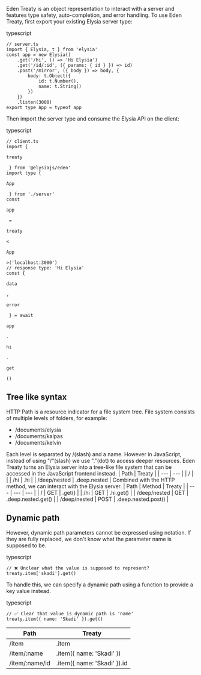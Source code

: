 Eden Treaty is an object representation to interact with a server and features type safety, auto-completion, and error handling.
To use Eden Treaty, first export your existing Elysia server type:

typescript
```
// server.ts
import { Elysia, t } from 'elysia'
const app = new Elysia()
    .get('/hi', () => 'Hi Elysia')
    .get('/id/:id', ({ params: { id } }) => id)
    .post('/mirror', ({ body }) => body, {
        body: t.Object({
            id: t.Number(),
            name: t.String()
        })
    })
    .listen(3000)
export type App = typeof app
```

Then import the server type and consume the Elysia API on the client:

typescript
```
// client.ts
import { 

treaty

 } from '@elysiajs/eden'
import type { 

App

 } from './server'
const 

app

 = 

treaty

<

App

>('localhost:3000')
// response type: 'Hi Elysia'
const { 

data

, 

error

 } = await 

app

.

hi

.

get

()
```


## Tree like syntax [​](#tree-like-syntax)


HTTP Path is a resource indicator for a file system tree.
File system consists of multiple levels of folders, for example:

-   /documents/elysia
-   /documents/kalpas
-   /documents/kelvin

Each level is separated by /(slash) and a name.
However in JavaScript, instead of using "/"(slash) we use "."(dot) to access deeper resources.
Eden Treaty turns an Elysia server into a tree-like file system that can be accessed in the JavaScript frontend instead.
| Path | Treaty |
| --- | --- |
| / |  |
| /hi | .hi |
| /deep/nested | .deep.nested |
Combined with the HTTP method, we can interact with the Elysia server.
| Path | Method | Treaty |
| --- | --- | --- |
| / | GET | .get() |
| /hi | GET | .hi.get() |
| /deep/nested | GET | .deep.nested.get() |
| /deep/nested | POST | .deep.nested.post() |


## Dynamic path [​](#dynamic-path)


However, dynamic path parameters cannot be expressed using notation. If they are fully replaced, we don't know what the parameter name is supposed to be.

typescript
```
// ❌ Unclear what the value is supposed to represent?
treaty.item['skadi'].get()
```

To handle this, we can specify a dynamic path using a function to provide a key value instead.

typescript
```
// ✅ Clear that value is dynamic path is 'name'
treaty.item({ name: 'Skadi' }).get()
```

| Path | Treaty |
| --- | --- |
| /item | .item |
| /item/:name | .item({ name: 'Skadi' }) |
| /item/:name/id | .item({ name: 'Skadi' }).id |